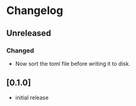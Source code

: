 # Changelog

## Unreleased

### Changed

- Now sort the toml file before writing it to disk.

## [0.1.0]

- initial release

